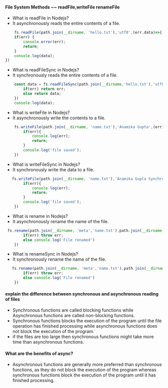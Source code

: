 #### File System Methods ~~ readFile,writeFile renameFile

- What is readFile in Nodejs?
- It asynchronously reads the entire contents of a file.

```js
    fs.readFile(path.join(__dirname, 'hello.txt'),'utf8',(err,data)=>{
    if(err) {
        console.error(err);
        return;
    }
    console.log(data);
})
```
-  What is readFileSync in Nodejs?
-  It synchronously reads the entire contents of a file.
```js
    const data = fs.readFileSync(path.join(__dirname,'hello.txt'),'utf8',(err,data)=>{
        if(err) return err;
        else return data;
    })
    console.log(data);
```

-  What is writeFile in Nodejs?
-  It asynchronously write the contents to a file.
```js
    fs.writeFile(path.join(__dirname, 'name.txt'),'Anamika Gupta',(err)=>{
        if(err){
            console.log(err);
            return;
        }
        console.log('file saved');
    })
```

-  What is writeFileSync in Nodejs?
-  It synchronously write the data to a file.
```js
   fs.writeFile(path.join(__dirname, 'name.txt'),'Anamika Gupta Synchronous File',(err)=>{
        if(err){
            console.log(err);
            return;
        }
        console.log('file saved');
    })
```
-  What is rename in Nodejs?
-  It asynchronously rename the name of the file.
```js
 fs.rename(path.join(__dirname, 'meta','name.txt'),path.join(__dirname, 'meta','my_name.txt'),err=>{
        if(err) throw err;
        else console.log('File renamed')
    })
```
- What is renameSync in Nodejs?
-  It synchronously rename the name of the file.
```js
   fs.rename(path.join(__dirname, 'meta','name.txt'),path.join(__dirname, 'meta','my_name.txt'),err=>{
        if(err) throw err;
        else console.log('File renamed')
    })
```


#### explain the difference between synchronous and asynchronous reading of files
- Synchronous functions are called blocking functions while Asynchronous functions are called non-blocking functions.
- Synchronous functions blocks the execution of the program until the file operation has finished processing while  asynchronous functions does not block the execution of the program.
- if the files are too large then synchronous functions might take more time than asynchronous functions.

#### What are the benefits of async?
- Asynchronous functions are generally more preferred than synchronous functions, as they do not block the execution of the program whereas synchronous functions block the execution of the program until it has finished processing.
